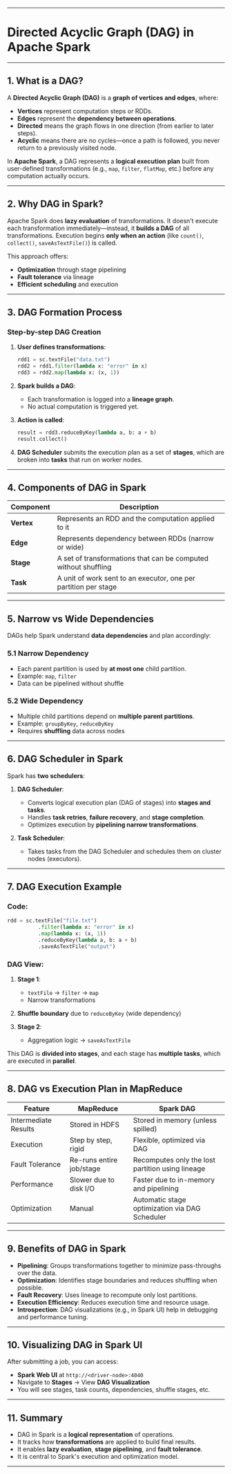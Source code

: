 

---

# **Directed Acyclic Graph (DAG) in Apache Spark**

---

## **1. What is a DAG?**

A **Directed Acyclic Graph (DAG)** is a **graph of vertices and edges**, where:

* **Vertices** represent computation steps or RDDs.
* **Edges** represent the **dependency between operations**.
* **Directed** means the graph flows in one direction (from earlier to later steps).
* **Acyclic** means there are no cycles—once a path is followed, you never return to a previously visited node.

In **Apache Spark**, a DAG represents a **logical execution plan** built from user-defined transformations (e.g., `map`, `filter`, `flatMap`, etc.) before any computation actually occurs.

---

## **2. Why DAG in Spark?**

Apache Spark does **lazy evaluation** of transformations. It doesn’t execute each transformation immediately—instead, it **builds a DAG** of all transformations. Execution begins **only when an action** (like `count()`, `collect()`, `saveAsTextFile()`) is called.

This approach offers:

* **Optimization** through stage pipelining
* **Fault tolerance** via lineage
* **Efficient scheduling** and execution

---

## **3. DAG Formation Process**

### Step-by-step DAG Creation

1. **User defines transformations**:

   ```python
   rdd1 = sc.textFile("data.txt")
   rdd2 = rdd1.filter(lambda x: "error" in x)
   rdd3 = rdd2.map(lambda x: (x, 1))
   ```

2. **Spark builds a DAG**:

   * Each transformation is logged into a **lineage graph**.
   * No actual computation is triggered yet.

3. **Action is called**:

   ```python
   result = rdd3.reduceByKey(lambda a, b: a + b)
   result.collect()
   ```

4. **DAG Scheduler** submits the execution plan as a set of **stages**, which are broken into **tasks** that run on worker nodes.

---

## **4. Components of DAG in Spark**

| Component  | Description                                                     |
| ---------- | --------------------------------------------------------------- |
| **Vertex** | Represents an RDD and the computation applied to it             |
| **Edge**   | Represents dependency between RDDs (narrow or wide)             |
| **Stage**  | A set of transformations that can be computed without shuffling |
| **Task**   | A unit of work sent to an executor, one per partition per stage |

---

## **5. Narrow vs Wide Dependencies**

DAGs help Spark understand **data dependencies** and plan accordingly:

### 5.1 Narrow Dependency

* Each parent partition is used by **at most one** child partition.
* Example: `map`, `filter`
* Data can be pipelined without shuffle

### 5.2 Wide Dependency

* Multiple child partitions depend on **multiple parent partitions**.
* Example: `groupByKey`, `reduceByKey`
* Requires **shuffling** data across nodes

---

## **6. DAG Scheduler in Spark**

Spark has **two schedulers**:

1. **DAG Scheduler**:

   * Converts logical execution plan (DAG of stages) into **stages and tasks**.
   * Handles **task retries**, **failure recovery**, and **stage completion**.
   * Optimizes execution by **pipelining narrow transformations**.

2. **Task Scheduler**:

   * Takes tasks from the DAG Scheduler and schedules them on cluster nodes (executors).

---

## **7. DAG Execution Example**

### Code:

```python
rdd = sc.textFile("file.txt")
          .filter(lambda x: "error" in x)
          .map(lambda x: (x, 1))
          .reduceByKey(lambda a, b: a + b)
          .saveAsTextFile("output")
```

### DAG View:

1. **Stage 1**:

   * `textFile` → `filter` → `map`
   * Narrow transformations

2. **Shuffle boundary** due to `reduceByKey` (wide dependency)

3. **Stage 2**:

   * Aggregation logic → `saveAsTextFile`

This DAG is **divided into stages**, and each stage has **multiple tasks**, which are executed in **parallel**.

---

## **8. DAG vs Execution Plan in MapReduce**

| Feature              | MapReduce                | Spark DAG                                        |
| -------------------- | ------------------------ | ------------------------------------------------ |
| Intermediate Results | Stored in HDFS           | Stored in memory (unless spilled)                |
| Execution            | Step by step, rigid      | Flexible, optimized via DAG                      |
| Fault Tolerance      | Re-runs entire job/stage | Recomputes only the lost partition using lineage |
| Performance          | Slower due to disk I/O   | Faster due to in-memory and pipelining           |
| Optimization         | Manual                   | Automatic stage optimization via DAG Scheduler   |

---

## **9. Benefits of DAG in Spark**

* **Pipelining**: Groups transformations together to minimize pass-throughs over the data.
* **Optimization**: Identifies stage boundaries and reduces shuffling when possible.
* **Fault Recovery**: Uses lineage to recompute only lost partitions.
* **Execution Efficiency**: Reduces execution time and resource usage.
* **Introspection**: DAG visualizations (e.g., in Spark UI) help in debugging and performance tuning.

---

## **10. Visualizing DAG in Spark UI**

After submitting a job, you can access:

* **Spark Web UI** at `http://<driver-node>:4040`
* Navigate to **Stages** → View **DAG Visualization**
* You will see stages, task counts, dependencies, shuffle stages, etc.

---

## **11. Summary**

* DAG in Spark is a **logical representation** of operations.
* It tracks how **transformations** are applied to build final results.
* It enables **lazy evaluation**, **stage pipelining**, and **fault tolerance**.
* It is central to Spark's execution and optimization model.

---


